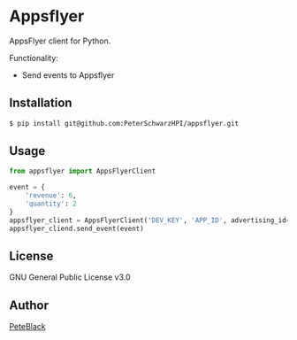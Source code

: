 # Appsflyer

AppsFlyer client for Python.

Functionality:
- Send events to Appsflyer

## Installation

```bash
$ pip install git@github.com:PeterSchwarzHPI/appsflyer.git
```

## Usage

```python
from appsflyer import AppsFlyerClient

event = {
    'revenue': 6,
    'quantity': 2
}
appsflyer_client = AppsFlyerClient('DEV_KEY', 'APP_ID', advertising_id='ADVERTISING_ID')
appsflyer_cliend.send_event(event)

```

## License

GNU General Public License v3.0

## Author

[PeteBlack](https://github.com/PeterSchwarzHPI)
